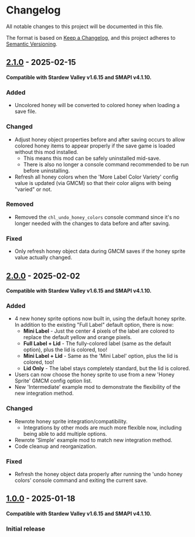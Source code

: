 # Changelog

All notable changes to this project will be documented in this file.

The format is based on [Keep a Changelog](https://keepachangelog.com/en/1.1.0/),
and this project adheres to [Semantic Versioning](https://semver.org/spec/v2.0.0.html).

## [2.1.0] - 2025-02-15
#### Compatible with Stardew Valley v1.6.15 and SMAPI v4.1.10.

### Added
- Uncolored honey will be converted to colored honey when loading a save file.

### Changed
- Adjust honey object properties before and after saving occurs to allow colored honey items to appear properly if the save game is loaded without this mod installed.
	- This means this mod can be safely uninstalled mid-save.
	- There is also no longer a console command recommended to be run before uninstalling.
- Refresh all honey colors when the 'More Label Color Variety' config value is updated (via GMCM) so that their color aligns with being "varied" or not.

### Removed
- Removed the `chl_undo_honey_colors` console command since it's no longer needed with the changes to data before and after saving.

### Fixed
- Only refresh honey object data during GMCM saves if the honey sprite value actually changed.


## [2.0.0] - 2025-02-02
#### Compatible with Stardew Valley v1.6.15 and SMAPI v4.1.10.

### Added
- 4 new honey sprite options now built in, using the default honey sprite. In addition to the existing "Full Label" default option, there is now:
	- **Mini Label** - Just the center 4 pixels of the label are colored to replace the default yellow and orange pixels.
	- **Full Label + Lid** - The fully-colored label (same as the default option), plus the lid is colored, too!
	- **Mini Label + Lid** - Same as the 'Mini Label' option, plus the lid is colored, too!
	- **Lid Only** - The label stays completely standard, but the lid is colored.
- Users can now choose the honey sprite to use from a new 'Honey Sprite' GMCM config option list.
- New 'Intermediate' example mod to demonstrate the flexibility of the new integration method.

### Changed
- Rewrote honey sprite integration/compatibility.
	- Integrations by other mods are much more flexible now, including being able to add multiple options.
- Rewrote 'Simple' example mod to match new integration method.
- Code cleanup and reorganization.

### Fixed
- Refresh the honey object data properly after running the 'undo honey colors' console command and exiting the current save.


## [1.0.0] - 2025-01-18
#### Compatible with Stardew Valley v1.6.15 and SMAPI v4.1.10.

### Initial release

[1.0.0]: https://github.com/voltaek/StardewMods/releases/tag/CHL-v1.0.0
[2.0.0]: https://github.com/voltaek/StardewMods/releases/tag/CHL-v2.0.0
[2.1.0]: https://github.com/voltaek/StardewMods/releases/tag/CHL-v2.1.0
